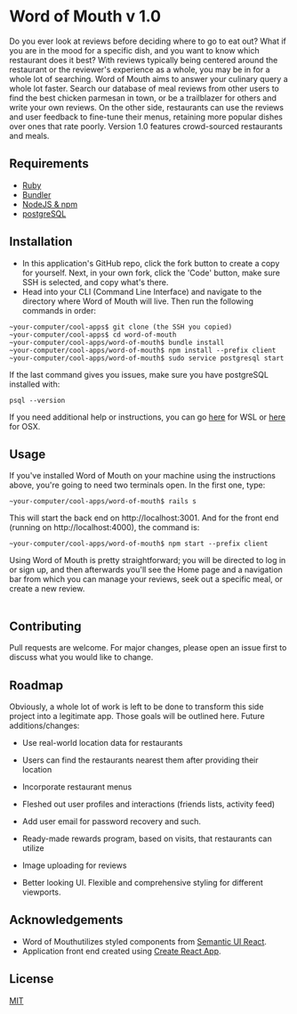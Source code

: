 # Word of Mouth v 1.0

Do you ever look at reviews before deciding where to go to eat out? What if you are in the mood for a specific dish, and you want to know which restaurant does it best? With reviews typically being centered around the restaurant or the reviewer's experience as a whole, you may be in for a whole lot of searching. Word of Mouth aims to answer your culinary query a whole lot faster. Search our database of meal reviews from other users to find the best chicken parmesan in town, or be a trailblazer for others and write your own reviews. On the other side, restaurants can use the reviews and user feedback to fine-tune their menus, retaining more popular dishes over ones that rate poorly. Version 1.0 features crowd-sourced restaurants and meals.

## Requirements
- [Ruby](https://www.ruby-lang.org/en/downloads/)
- [Bundler](https://bundler.io/)
- [NodeJS & npm](https://docs.npmjs.com/downloading-and-installing-node-js-and-npm)
- [postgreSQL](https://www.postgresql.org/download/)

## Installation
- In this application's GitHub repo, click the fork button to create a copy for yourself. Next, in your own fork, click the 'Code' button, make sure SSH is selected, and copy what's there.<br>
- Head into your CLI (Command Line Interface) and navigate to the directory where Word of Mouth will live. Then run the following commands in order:
```shell
~your-computer/cool-apps$ git clone (the SSH you copied)
~your-computer/cool-apps$ cd word-of-mouth
~your-computer/cool-apps/word-of-mouth$ bundle install
~your-computer/cool-apps/word-of-mouth$ npm install --prefix client
~your-computer/cool-apps/word-of-mouth$ sudo service postgresql start
``` 
If the last command gives you issues, make sure you have postgreSQL installed with:
```shell
psql --version
```
If you need additional help or instructions, you can go [here](https://docs.microsoft.com/en-us/windows/wsl/tutorials/wsl-database#install-postgresql) for WSL or [here](https://www.codementor.io/@engineerapart/getting-started-with-postgresql-on-mac-osx-are8jcopb) for OSX.

## Usage
If you've installed Word of Mouth on your machine using the instructions above, you're going to need two terminals open.
In the first one, type:
```shell
~your-computer/cool-apps/word-of-mouth$ rails s
```
This will start the back end on http://localhost:3001. And for the front end (running on http://localhost:4000), the command is:
```shell
~your-computer/cool-apps/word-of-mouth$ npm start --prefix client
```
Using Word of Mouth is pretty straightforward; you will be directed to log in or sign up, and then afterwards you'll see the Home page and a navigation bar from which you can manage your reviews, seek out a specific meal, or create a new review. 
<br><br>

## Contributing
Pull requests are welcome. For major changes, please open an issue first to discuss what you would like to change.

## Roadmap
Obviously, a whole lot of work is left to be done to transform this side project into a legitimate app. Those goals will be outlined here.
Future additions/changes:

- Use real-world location data for restaurants

- Users can find the restaurants nearest them after providing their location

- Incorporate restaurant menus

- Fleshed out user profiles and interactions (friends lists, activity feed)

- Add user email for password recovery and such.

- Ready-made rewards program, based on visits, that restaurants can utilize 

- Image uploading for reviews

- Better looking UI. Flexible and comprehensive styling for different viewports.

## Acknowledgements
- Word of Mouthutilizes styled components from [Semantic UI React](https://react.semantic-ui.com/).
- Application front end created using [Create React App](https://create-react-app.dev/).


## License
[MIT](https://choosealicense.com/licenses/mit/)

